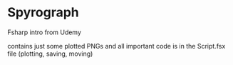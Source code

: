 # Spyrograph

Fsharp intro from Udemy


contains just some plotted PNGs and all important code is in the Script.fsx file (plotting, saving, moving)
